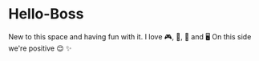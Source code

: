 # Hello-Boss
New to this space and having fun with it.
I love 🎮, 🍒, 🍑 and 🖥 
On this side we're positive 😌 ✨ 

